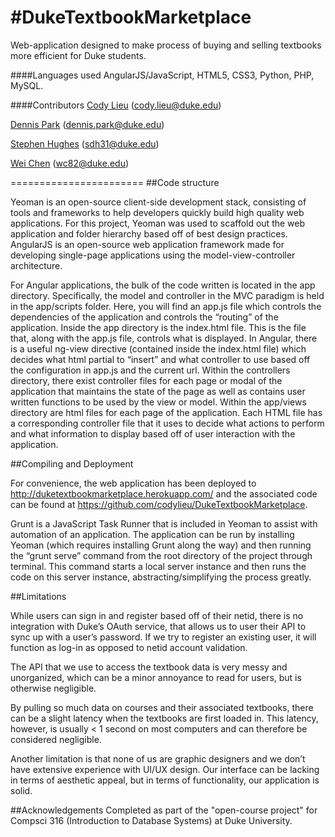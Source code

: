 #DukeTextbookMarketplace
=======================
Web-application designed to make process of buying and selling textbooks more efficient for Duke students.

####Languages used
AngularJS/JavaScript, HTML5, CSS3, Python, PHP, MySQL.

####Contributors
[Cody Lieu](https://github.com/codylieu) (cody.lieu@duke.edu)

[Dennis Park](https://github.com/dennis-park) (dennis.park@duke.edu)

[Stephen Hughes](https://github.com/sdh31) (sdh31@duke.edu)

[Wei Chen](https://github.com/wei-zheng-chen) (wc82@duke.edu)


=======================
##Code structure

Yeoman is an open-source client-side development stack, consisting of tools and frameworks to help developers quickly build high quality web applications. For this project, Yeoman was used to scaffold out the web application and folder hierarchy based off of best design practices. AngularJS is an open-source web application framework made for developing single-page applications using the model-view-controller architecture.

For Angular applications, the bulk of the code written is located in the app directory. Specifically, the model and controller in the MVC paradigm is held in the app/scripts folder. Here, you will find an app.js file which controls the dependencies of the application and controls the “routing” of the application. Inside the app directory is the index.html file. This is the file that, along with the app.js file, controls what is displayed. In Angular, there is a useful ng-view directive (contained inside the index.html file) which decides what html partial to “insert” and what controller to use based off the configuration in app.js and the current url. Within the controllers directory, there exist controller files for each page or modal of the application that maintains the state of the page as well as contains user written functions to be used by the view or model. Within the app/views directory are html files for each page of the application. Each HTML file has a corresponding controller file that it uses to decide what actions to perform and what information to display based off of user interaction with the application.


##Compiling and Deployment

For convenience, the web application has been deployed to http://duketextbookmarketplace.herokuapp.com/ and the associated code can be found at https://github.com/codylieu/DukeTextbookMarketplace.

Grunt is a JavaScript Task Runner that is included in Yeoman to assist with automation of an application. The application can be run by installing Yeoman (which requires installing Grunt along the way) and then running the “grunt serve” command from the root directory of the project through terminal. This command starts a local server instance and then runs the code on this server instance, abstracting/simplifying the process greatly.

##Limitations

While users can sign in and register based off of their netid, there is no integration with Duke’s OAuth service, that allows us to user their API to sync up with a user’s password. If we try to register an existing user, it will function as log-in as opposed to netid account validation.

The API that we use to access the textbook data is very messy and unorganized, which can be a minor annoyance to read for users, but is otherwise negligible.

By pulling so much data on courses and their associated textbooks, there can be a slight latency when the textbooks are first loaded in. This latency, however, is usually < 1 second on most computers and can therefore be considered negligible.

Another limitation is that none of us are graphic designers and we don’t have extensive experience with UI/UX design. Our interface can be lacking in terms of aesthetic appeal, but in terms of functionality, our application is solid.

##Acknowledgements
Completed as part of the "open-course project" for Compsci 316 (Introduction to Database Systems) at Duke University.
